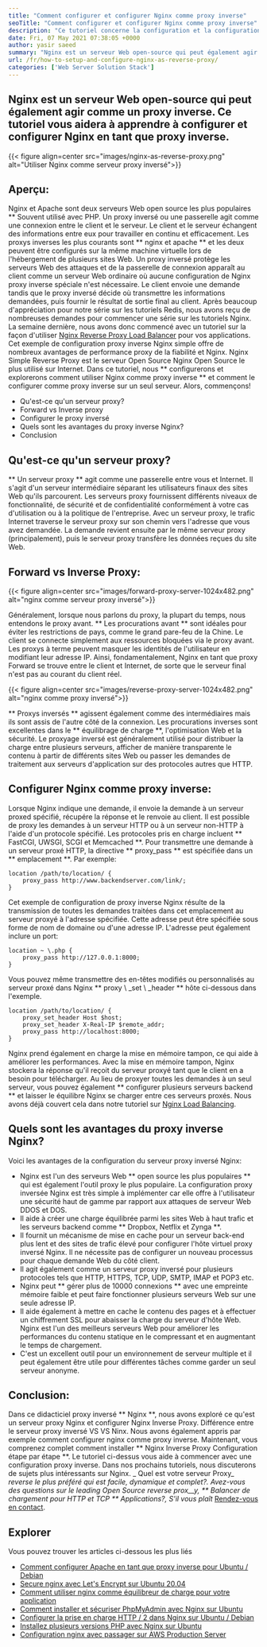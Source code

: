 ```yaml
---
title: "Comment configurer et configurer Nginx comme proxy inverse" 
seoTitle: "Comment configurer et configurer Nginx comme proxy inverse" 
description: "Ce tutoriel concerne la configuration et la configuration de Nginx en tant que proxy inverse. Nginx est considéré comme l'un des serveurs Web proxy inverses open-source les plus populaires." 
date: Fri, 07 May 2021 07:38:05 +0000
author: yasir saeed
summary: "Nginx est un serveur Web open-source qui peut également agir comme un proxy inversé. Ce tutoriel vous aidera à apprendre à configurer et configurer Nginx en tant que proxy inverse." 
url: /fr/how-to-setup-and-configure-nginx-as-reverse-proxy/
categories: ['Web Server Solution Stack']
---
```


## Nginx est un serveur Web open-source qui peut également agir comme un proxy inverse. Ce tutoriel vous aidera à apprendre à configurer et configurer Nginx en tant que proxy inverse.

{{< figure align=center src="images/nginx-as-reverse-proxy.png" alt="Utiliser Nginx comme serveur proxy inversé">}}


## Aperçu:
Nginx et Apache sont deux serveurs Web open source les plus populaires ** Souvent utilisé avec PHP. Un proxy inversé ou une passerelle agit comme une connexion entre le client et le serveur. Le client et le serveur échangent des informations entre eux pour travailler en continu et efficacement. Les proxys inverses les plus courants sont ** nginx et apache ** et les deux peuvent être configurés sur la même machine virtuelle lors de l'hébergement de plusieurs sites Web. Un proxy inversé protège les serveurs Web des attaques et de la passerelle de connexion apparaît au client comme un serveur Web ordinaire où aucune configuration de Nginx proxy inverse spéciale n'est nécessaire. Le client envoie une demande tandis que le proxy inversé décide où transmettre les informations demandées, puis fournir le résultat de sortie final au client.
Après beaucoup d'appréciation pour notre série sur les tutoriels Redis, nous avons reçu de nombreuses demandes pour commencer une série sur les tutoriels Nginx. La semaine dernière, nous avons donc commencé avec un tutoriel sur la façon d'utiliser [Nginx Reverse Proxy Load Balancer][1] pour vos applications. Cet exemple de configuration proxy inverse Nginx simple offre de nombreux avantages de performance proxy de la fiabilité et Nginx. Nginx Simple Reverse Proxy est le serveur Open Source Nginx Open Source le plus utilisé sur Internet. Dans ce tutoriel, nous ** configurerons et explorerons comment utiliser Nginx comme proxy inverse ** et comment le configurer comme proxy inverse sur un seul serveur. Alors, commençons!
  * Qu'est-ce qu'un serveur proxy?
  * Forward vs Inverse proxy
  * Configurer le proxy inversé
  * Quels sont les avantages du proxy inverse Nginx?
  * Conclusion

## Qu'est-ce qu'un serveur proxy?
** Un serveur proxy ** agit comme une passerelle entre vous et Internet. Il s'agit d'un serveur intermédiaire séparant les utilisateurs finaux des sites Web qu'ils parcourent. Les serveurs proxy fournissent différents niveaux de fonctionnalité, de sécurité et de confidentialité conformément à votre cas d'utilisation ou à la politique de l'entreprise.
Avec un serveur proxy, le trafic Internet traverse le serveur proxy sur son chemin vers l'adresse que vous avez demandée. La demande revient ensuite par le même serveur proxy (principalement), puis le serveur proxy transfère les données reçues du site Web.

## Forward vs Inverse Proxy:

{{< figure align=center src="images/forward-proxy-server-1024x482.png" alt="nginx comme serveur proxy inversé">}}

Généralement, lorsque nous parlons du proxy, la plupart du temps, nous entendons le proxy avant. ** Les procurations avant ** sont idéales pour éviter les restrictions de pays, comme le grand pare-feu de la Chine. Le client se connecte simplement aux ressources bloquées via le proxy avant. Les proxys à terme peuvent masquer les identités de l'utilisateur en modifiant leur adresse IP. Ainsi, fondamentalement, Nginx en tant que proxy Forward se trouve entre le client et Internet, de sorte que le serveur final n'est pas au courant du client réel.

{{< figure align=center src="images/reverse-proxy-server-1024x482.png" alt="nginx comme proxy inversé">}}

** Proxys inversés ** agissent également comme des intermédiaires mais ils sont assis de l'autre côté de la connexion. Les procurations inverses sont excellentes dans le ** équilibrage de charge **, l'optimisation Web et la sécurité. Le proxyage inversé est généralement utilisé pour distribuer la charge entre plusieurs serveurs, afficher de manière transparente le contenu à partir de différents sites Web ou passer les demandes de traitement aux serveurs d'application sur des protocoles autres que HTTP.

## Configurer Nginx comme proxy inverse:
Lorsque Nginx indique une demande, il envoie la demande à un serveur proxed spécifié, récupére la réponse et le renvoie au client. Il est possible de proxy les demandes à un serveur HTTP ou à un serveur non-HTTP à l'aide d'un protocole spécifié. Les protocoles pris en charge incluent ** FastCGI, UWSGI, SCGI et Memcached **.
Pour transmettre une demande à un serveur proxé HTTP, la directive ** proxy_pass ** est spécifiée dans un ** emplacement **. Par exemple:
```
location /path/to/location/ {
    proxy_pass http://www.backendserver.com/link/;
}
```
Cet exemple de configuration de proxy inverse Nginx résulte de la transmission de toutes les demandes traitées dans cet emplacement au serveur proxyé à l'adresse spécifiée. Cette adresse peut être spécifiée sous forme de nom de domaine ou d'une adresse IP. L'adresse peut également inclure un port:
```
location ~ \.php {
    proxy_pass http://127.0.0.1:8000;
}
```
Vous pouvez même transmettre des en-têtes modifiés ou personnalisés au serveur proxé dans Nginx ** proxy \ _set \ _header ** hôte ci-dessous dans l'exemple.
```
location /path/to/location/ {
    proxy_set_header Host $host;
    proxy_set_header X-Real-IP $remote_addr;
    proxy_pass http://localhost:8000;
}
```
Nginx prend également en charge la mise en mémoire tampon, ce qui aide à améliorer les performances. Avec la mise en mémoire tampon, Nginx stockera la réponse qu'il reçoit du serveur proxyé tant que le client en a besoin pour télécharger.
Au lieu de proxyer toutes les demandes à un seul serveur, vous pouvez également ** configurer plusieurs serveurs backend ** et laisser le équilibre Nginx se charger entre ces serveurs proxés. Nous avons déjà couvert cela dans notre tutoriel sur [Nginx Load Balancing][1].

## Quels sont les avantages du proxy inverse Nginx?
Voici les avantages de la configuration du serveur proxy inversé Nginx:
  * Nginx est l'un des serveurs Web ** open source les plus populaires ** qui est également l'outil proxy le plus populaire. La configuration proxy inversée Nginx est très simple à implémenter car elle offre à l'utilisateur une sécurité haut de gamme par rapport aux attaques de serveur Web DDOS et DOS.
  * Il aide à créer une charge équilibrée parmi les sites Web à haut trafic et les serveurs backend comme ** Dropbox, Netflix et Zynga **.
  * Il fournit un mécanisme de mise en cache pour un serveur back-end plus lent et des sites de trafic élevé pour configurer l'hôte virtuel proxy inversé Nginx. Il ne nécessite pas de configurer un nouveau processus pour chaque demande Web du côté client.
  * Il agit également comme un serveur proxy inversé pour plusieurs protocoles tels que HTTP, HTTPS, TCP, UDP, SMTP, IMAP et POP3 etc.
  * Nginx peut ** gérer plus de 10000 connexions ** avec une empreinte mémoire faible et peut faire fonctionner plusieurs serveurs Web sur une seule adresse IP.
  * Il aide également à mettre en cache le contenu des pages et à effectuer un chiffrement SSL pour abaisser la charge du serveur d'hôte Web. Nginx est l'un des meilleurs serveurs Web pour améliorer les performances du contenu statique en le compressant et en augmentant le temps de chargement.
  * C'est un excellent outil pour un environnement de serveur multiple et il peut également être utile pour différentes tâches comme garder un seul serveur anonyme.

## Conclusion:
Dans ce didacticiel proxy inversé ** Nginx **, nous avons exploré ce qu'est un serveur proxy Nginx et configurer Nginx Inverse Proxy. Différence entre le serveur proxy inversé VS VS Ninx. Nous avons également appris par exemple comment configurer nginx comme proxy inverse. Maintenant, vous comprenez complet comment installer ** Nginx Inverse Proxy Configuration étape par étape **. Le tutoriel ci-dessus vous aide à commencer avec une configuration proxy inverse. Dans nos prochains tutoriels, nous discuterons de sujets plus intéressants sur Nginx.
_ Quel est votre serveur Proxy_ _reverse le plus préféré qui est facile, dynamique et complet?. Avez-vous des questions sur le leading_ _Open Source _reverse prox__y, ** Balancer de chargement pour HTTP et TCP ** Applications_?, S'il vous plaît_ [Rendez-vous en contact][2].

## Explorer
Vous pouvez trouver les articles ci-dessous les plus liés
  * [Comment configurer Apache en tant que proxy inverse pour Ubuntu / Debian][3]
  * [Secure nginx avec Let's Encrypt sur Ubuntu 20.04][4]
  * [Comment utiliser nginx comme équilibreur de charge pour votre application][1]
  * [Comment installer et sécuriser PhpMyAdmin avec Nginx sur Ubuntu][5]
  * [Configurer la prise en charge HTTP / 2 dans Nginx sur Ubuntu / Debian][6]
  * [Installez plusieurs versions PHP avec Nginx sur Ubuntu][7]
  * [Configuration nginx avec passager sur AWS Production Server][8]

  
[1]: https://blog.containerize.com/web-server-solution-stack/how-to-use-nginx-as-load-balancer-for-your-application/
[2]: mailto:yasir.saeed@aspose.com
[3]: https://blog.containerize.com/web-server-solution-stack/how-to-configure-apache-as-a-reverse-proxy-for-ubuntudebian/
[4]: https://blog.containerize.com/web-server-solution-stack/how-to-secure-nginx-with-letsencrypt-on-ubuntu-20-04/
[5]: https://blog.containerize.com/web-server-solution-stack/how-to-install-and-secure-phpmyadmin-with-nginx-on-ubuntu/
[6]: https://blog.containerize.com/web-server-solution-stack/how-to-configure-http2-support-in-nginx-on-ubuntudebian/
[7]: https://blog.containerize.com/web-server-solution-stack/how-to-install-multiple-php-versions-with-nginx-on-ubuntu/
[8]: https://blog.containerize.com/web-server-solution-stack/how-to-setup-nginx-with-passenger-on-aws-production-server/
